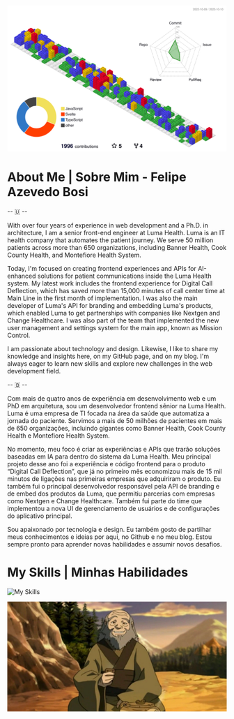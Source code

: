 ![Status](./profile-3d-contrib/profile-gitblock.svg)

# About Me | Sobre Mim - Felipe Azevedo Bosi

-- 🇺 --

With over four years of experience in web development and a Ph.D. in architecture, I am a senior front-end engineer at Luma Health. Luma is an IT health company that automates the patient journey. We serve 50 million patients across more than 650 organizations, including Banner Health, Cook County Health, and Montefiore Health System.

Today, I'm focused on creating frontend experiences and APIs for AI-enhanced solutions for patient communications inside the Luma Health system. My latest work includes the frontend experience for Digital Call Deflection, which has saved more than 15,000 minutes of call center time at Main Line in the first month of implementation. I was also the main developer of Luma's API for branding and embedding Luma's products, which enabled Luma to get partnerships with companies like Nextgen and Change Healthcare. I was also part of the team that implemented the new user management and settings system for the main app, known as Mission Control.

I am passionate about technology and design. Likewise, I like to share my knowledge and insights here, on my GitHub page, and on my blog. I'm always eager to learn new skills and explore new challenges in the web development field.

-- 🇧 --

Com mais de quatro anos de experiência em desenvolvimento web e um PhD em arquitetura, sou um desenvolvedor frontend sênior na Luma Health. Luma é uma empresa de TI focada na área da saúde que automatiza a jornada do paciente. Servimos a mais de 50 milhões de pacientes em mais de 650 organizações, incluindo gigantes como Banner Health, Cook County Health e Montefiore Health System.

No momento, meu foco é criar as experiências e APIs que trarão soluções baseadas em IA para dentro do sistema da Luma Health. Meu principal projeto desse ano foi a experiência e código frontend para o produto “Digital Call Deflection”, que já no primeiro mês economizou mais de 15 mil minutos de ligações nas primeiras empresas que adquiriram o produto. Eu também fui o principal desenvolvedor responsável pela API de branding e de embed dos produtos da Luma, que permitiu parcerias com empresas como Nextgen e Change Healthcare. Também fui parte do time que implementou a nova UI de gerenciamento de usuários e de configurações do aplicativo principal.

Sou apaixonado por tecnologia e design. Eu também gosto de partilhar meus conhecimentos e ideias por aqui, no Github e no meu blog. Estou sempre pronto para aprender novas habilidades e assumir novos desafios.

# My Skills | Minhas Habilidades

![My Skills](https://skillicons.dev/icons?i=js,ts,react,svelte,vue,wasm,bash,figma,vim)

![Iroh and tea](./assets/iroh.jpg)
